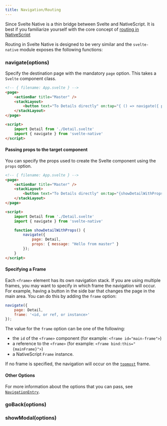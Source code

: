 ```yaml
---
title: Navigation/Routing
---
```


Since Svelte Native is a thin bridge between Svelte and NativeScript. It is best if you familiarize yourself with the core concept of [routing in NativeScript](https://docs.nativescript.org/core-concepts/navigation)

Routing in Svelte Native is designed to be very similar and the `svelte-native` module exposes the following functions:

### navigate(options)

Specify the destination page with the mandatory `page` option. This takes a `Svelte` component class.

```html
<!-- { filename: App.svelte } -->
<page>
    <actionBar title="Master" />
    <stackLayout>
        <button text="To Details directly" on:tap="{ () => navigate({ page: Detail }) }" />
    </stackLayout>
</page>

<script>
    import Detail from './Detail.svelte'
    import { navigate } from 'svelte-native'
</script>
```

#### Passing props to the target component

You can specify the props used to create the Svelte component using the `props` option.

```html
<!-- { filename: App.svelte } -->
<page>
    <actionBar title="Master" />
    <stackLayout>
        <button text="To Details directly" on:tap="{showDetailWithProps}" />
    </stackLayout>
</page>

<script>
    import Detail from './Detail.svelte'
    import { navigate } from 'svelte-native'

    function showDetailWithProps() {
        navigate({ 
            page: Detail,
            props: { message: "Hello from master" }
        });
    }
</script>
```

#### Specifying a Frame

Each `<frame>` element has its own navigation stack. If you are using multiple frames, you may want to specify in which frame the navigation will occur. For example, having a button in the side bar that changes the page in the main area. You can do this by adding the `frame` option:

```JavaScript
navigate({ 
    page: Detail,
    frame: '<id, or ref, or instance>'
});
```

The value for the `frame` option can be one of the following:
* the `id` of the `<frame>` component (for example: `<frame id="main-frame">`)
* a reference to the `<frame>` (for example: `<frame bind:this="{mainFrame}">`)
* a NativeScript `Frame` instance.

If no frame is specified, the navigation will occur on the [`topmost`](https://docs.nativescript.org/api-reference/modules/_ui_frame_#topmost) frame.

#### Other Options

For more information about the options that you can pass, see [`NavigationEntry`](https://docs.nativescript.org/api-reference/interfaces/_ui_frame_.navigationentry).


### goBack(options)

### showModal(options)





